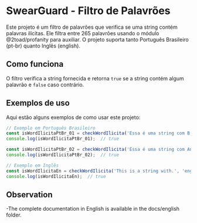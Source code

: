 # SwearGuard - Filtro de Palavrões

Este projeto é um filtro de palavrões que verifica se uma string contém palavras ilícitas. Ele filtra entre 265 palavrões usando o módulo @2toad/profanity para auxiliar. O projeto suporta tanto Português Brasileiro (pt-br) quanto Inglês (english).

## Como funciona

O filtro verifica a string fornecida e retorna `true` se a string contém algum palavrão e `false` caso contrário.

## Exemplos de uso

Aqui estão alguns exemplos de como usar este projeto:

```javascript
// Exemplo em Português Brasileiro
const isWordIlicitaPtBr_01 = checkWordIlicita('Essa é uma string com B.o.c.e.t.a.');
console.log(isWordIlicitaPtBr_01);  // true

const isWordIlicitaPtBr_02 = checkWordIlicita('Essa é uma string com Anus');
console.log(isWordIlicitaPtBr_02);  // true

// Exemplo em Inglês
const isWordIlicitaEn = checkWordIlicita('This is a string with.', 'english');
console.log(isWordIlicitaEn);  // true
```

## Observation
-The complete documentation in English is available in the docs/english folder.